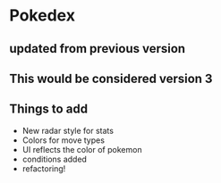# Pokedex

## updated from previous version 

## This would be considered version 3

## Things to add

* New radar style for stats
* Colors for move types
* UI reflects the color of pokemon
* conditions added
* refactoring!
